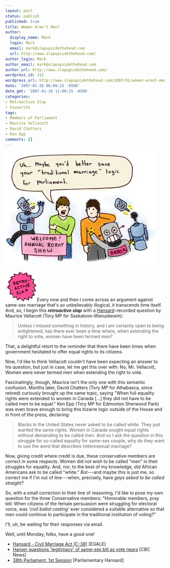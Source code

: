 ```yaml
---
layout: post
status: publish
published: true
title: Women Aren't Men?
author:
  display_name: Mark
  login: Mark
  email: mark@slapupsidethehead.com
  url: http://www.slapupsidethehead.com/
author_login: Mark
author_email: mark@slapupsidethehead.com
author_url: http://www.slapupsidethehead.com/
wordpress_id: 312
wordpress_url: http://www.slapupsidethehead.com/2007/01/women-arent-men/
date: '2007-01-26 06:00:25 -0500'
date_gmt: '2007-01-26 11:00:25 -0500'
categories:
- Retroactive Slap
- Favourite
tags:
- Members of Parliament
- Maurice Vellacott
- David Chatters
- Ken Epp
comments: []
---
```

![Annual Robot Show](/wp-content/media/2007/01/annual_robot_show.jpg)

![Retroactive Slap](/wp-content/media/2006/07/retroactive.jpg "Retroactive Slap")Every now and then I come across an argument against same-sex marriage that's _so_ unbelievably illogical, it transcends time itself. And, so, I begin this **_retroactive slap_** with a [Hansard](http://en.wikipedia.org/wiki/Hansard "Invaluable, for those who are bored enough to search it")-recorded question by Maurice Vellacott (Tory MP for Saskatoon-Wanuskewin):

> Unless I missed something in history, and I am certainly open to being enlightened, has there ever been a time where, when extending the right to vote, women have been termed men?

That, a delightful retort to the reminder that there have been times when government hesitated to offer equal rights to its citizens.

Now, I'd like to think Vellacott couldn't have been expecting an answer to his question, but just in case, let me get this over with: No, Mr. Vellacott, Women were never termed men when extending the right to vote.

Fascinatingly, though, Maurice isn't the only one with this semantic confusion. Months later, David Chatters (Tory MP for Athabasca, since retired) curiously brought up the same topic, saying "When full equality rights were extended to women in Canada [...] they did not have to be called men to be equal." Ken Epp (Tory MP for Edmonton Sherwood Park) was even brave enough to bring this bizarre logic outside of the House and in front of the press, declaring:

> Blacks in the United States never asked to be called white. They just wanted the same rights. Women in Canada sought equal rights without demanding to be called men. And so I ask the question in this struggle for so-called equality for same-sex couple, why do they want to use the word that describes heterosexual marriage?

Now, giving credit where credit is due, these conservative members are correct in some respects. Women did not wish to be called "men" in their struggles for equality. And, nor, to the best of my knowledge, did African Americans ask to be called "white." _But_---and maybe this is just me, so correct me if I'm out of line---when, precisely, have _gays asked to be called straight?_

So, with a small correction to their line of reasoning, I'd like to pose my own question for the three Conservative members: "Honorable members, pray tell: When citizens of the female persuasion were struggling for electoral voice, was _'civil ballot casting'_ ever considered a suitable alternative so that men could continue to participate in the traditional institution of voting?"

I'll, uh, be waiting for their responses via email.

Well, until Monday, folks, have a good one!

- [Hansard - Civil Marriage Act (C-38)](http://www.equal-marriage.ca/resource.php?id=187) [EGALE]
- [Harper questions 'legitimacy' of same-sex bill as vote nears](http://www.cbc.ca/canada/story/2005/06/27/samesex050627.html) [CBC News]
- [38th Parliament, 1st Session](http://www2.parl.gc.ca/HousePublications/Publication.aspx?DocId=1984361&Language=E&Mode=1&Parl=38&Ses=1) [Parliamentary Hansard]

